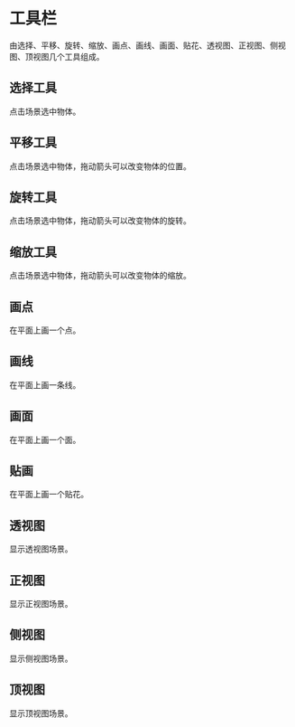 # 工具栏

由选择、平移、旋转、缩放、画点、画线、画面、贴花、透视图、正视图、侧视图、顶视图几个工具组成。

## 选择工具

点击场景选中物体。

## 平移工具

点击场景选中物体，拖动箭头可以改变物体的位置。

## 旋转工具

点击场景选中物体，拖动箭头可以改变物体的旋转。

## 缩放工具

点击场景选中物体，拖动箭头可以改变物体的缩放。

## 画点

在平面上画一个点。

## 画线

在平面上画一条线。

## 画面

在平面上画一个面。

## 贴画

在平面上画一个贴花。

## 透视图

显示透视图场景。

## 正视图

显示正视图场景。

## 侧视图

显示侧视图场景。

## 顶视图

显示顶视图场景。